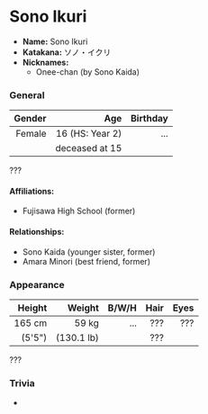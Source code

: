 # Sono Ikuri

- **Name:** Sono Ikuri
- **Katakana:** ソノ・イクリ
- **Nicknames:**
  - Onee-chan (by Sono Kaida)

### General

| Gender | Age | Birthday |
| ---: | ---: | ---: |
| Female | 16 (HS: Year 2) | ... |
|| deceased at 15|

???

#### Affiliations:
- Fujisawa High School (former)

#### Relationships:
- Sono Kaida (younger sister, former)
- Amara Minori (best friend, former)

### Appearance

| Height | Weight | B/W/H | Hair | Eyes
| ---: | ---: | ---: | ---: | ---: |
| 165 cm | 59 kg | ... | ??? | ??? |
| (5'5") | (130.1 lb) || ??? ||

???

### Trivia

- 
